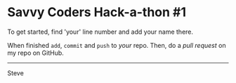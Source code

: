 # Savvy Coders Hack-a-thon #1

To get started, find 'your' line number and add your name there.

When finished `add`, `commit` and `push` to *your* repo. Then, do a _pull request_ on my repo on GitHub.

---










Steve
